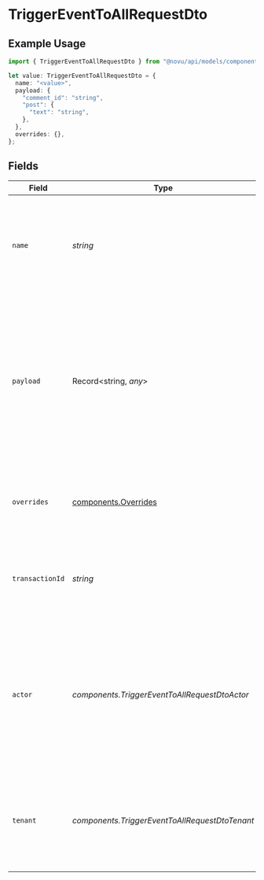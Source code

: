 # TriggerEventToAllRequestDto

## Example Usage

```typescript
import { TriggerEventToAllRequestDto } from "@novu/api/models/components";

let value: TriggerEventToAllRequestDto = {
  name: "<value>",
  payload: {
    "comment_id": "string",
    "post": {
      "text": "string",
    },
  },
  overrides: {},
};
```

## Fields

| Field                                                                                                                                                                                                                   | Type                                                                                                                                                                                                                    | Required                                                                                                                                                                                                                | Description                                                                                                                                                                                                             | Example                                                                                                                                                                                                                 |
| ----------------------------------------------------------------------------------------------------------------------------------------------------------------------------------------------------------------------- | ----------------------------------------------------------------------------------------------------------------------------------------------------------------------------------------------------------------------- | ----------------------------------------------------------------------------------------------------------------------------------------------------------------------------------------------------------------------- | ----------------------------------------------------------------------------------------------------------------------------------------------------------------------------------------------------------------------- | ----------------------------------------------------------------------------------------------------------------------------------------------------------------------------------------------------------------------- |
| `name`                                                                                                                                                                                                                  | *string*                                                                                                                                                                                                                | :heavy_check_mark:                                                                                                                                                                                                      | The trigger identifier associated for the template you wish to send. This identifier can be found on the template page.                                                                                                 |                                                                                                                                                                                                                         |
| `payload`                                                                                                                                                                                                               | Record<string, *any*>                                                                                                                                                                                                   | :heavy_check_mark:                                                                                                                                                                                                      | The payload object is used to pass additional information that <br/>    could be used to render the template, or perform routing rules based on it. <br/>      For In-App channel, payload data are also available in <Inbox /> | {<br/>"comment_id": "string",<br/>"post": {<br/>"text": "string"<br/>}<br/>}                                                                                                                                            |
| `overrides`                                                                                                                                                                                                             | [components.Overrides](../../models/components/overrides.md)                                                                                                                                                            | :heavy_minus_sign:                                                                                                                                                                                                      | This could be used to override provider specific configurations                                                                                                                                                         | {<br/>"fcm": {<br/>"data": {<br/>"key": "value"<br/>}<br/>}<br/>}                                                                                                                                                       |
| `transactionId`                                                                                                                                                                                                         | *string*                                                                                                                                                                                                                | :heavy_minus_sign:                                                                                                                                                                                                      | A unique identifier for this transaction, we will generated a UUID if not provided.                                                                                                                                     |                                                                                                                                                                                                                         |
| `actor`                                                                                                                                                                                                                 | *components.TriggerEventToAllRequestDtoActor*                                                                                                                                                                           | :heavy_minus_sign:                                                                                                                                                                                                      | It is used to display the Avatar of the provided actor's subscriber id or actor object.<br/>    If a new actor object is provided, we will create a new subscriber in our system<br/>                                   |                                                                                                                                                                                                                         |
| `tenant`                                                                                                                                                                                                                | *components.TriggerEventToAllRequestDtoTenant*                                                                                                                                                                          | :heavy_minus_sign:                                                                                                                                                                                                      | It is used to specify a tenant context during trigger event.<br/>    If a new tenant object is provided, we will create a new tenant.<br/>                                                                              |                                                                                                                                                                                                                         |